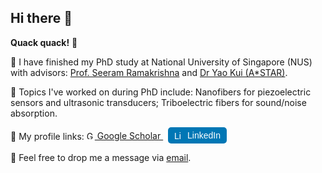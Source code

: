 ## Hi there 👋
**Quack quack!** 🦆

🙉 I have finished my PhD study at National University of Singapore (NUS) with advisors: [Prof. Seeram Ramakrishna](https://scholar.google.com/citations?user=a49NVmkAAAAJ&hl=en&inst=3212728378801010220&oi=ao) and [Dr Yao Kui (A*STAR)](https://scholar.google.com/citations?user=dbOz9_MAAAAJ&hl=en&inst=3212728378801010220).

📖 Topics I've worked on during PhD include: 
Nanofibers for piezoelectric sensors and ultrasonic transducers; Triboelectric fibers for sound/noise absorption.

👀 My profile links:
<a href="https://scholar.google.com/citations?hl=en&user=CNj9GSsAAAAJ" target="_blank">
  <img src="https://upload.wikimedia.org/wikipedia/commons/thumb/c/c7/Google_Scholar_logo.svg/32px-Google_Scholar_logo.svg.png" alt="Google Scholar" width="13" height="13">
  Google Scholar
</a> &nbsp; <a href="https://www.linkedin.com/in/jing-cheng-l-1b137b204/" target="_blank" style="text-decoration: none;">
  <span style="display: inline-flex; align-items: center; background-color: #0077B5; color: white; padding: 5px 10px; border-radius: 5px; font-family: Arial, sans-serif;">
    <img src="https://upload.wikimedia.org/wikipedia/commons/thumb/c/ca/LinkedIn_logo_initials.png/20px-LinkedIn_logo_initials.png" alt="LinkedIn" width="13" height="13" style="margin-right: 8px;">
    LinkedIn
  </span>
</a>

💓 Feel free to drop me a message via [email](mailto:jingcheng@u.nus.edu).

<!--
**ginwithpepsi/ginwithpepsi** is a ✨ _special_ ✨ repository because its `README.md` (this file) appears on your GitHub profile.

Here are some ideas to get you started:

- 🔭 I’m currently working on ...
- 🌱 I’m currently learning ...
- 👯 I’m looking to collaborate on ...
- 🤔 I’m looking for help with ...
- 💬 Ask me about ...
- 📫 How to reach me: ...
- 😄 Pronouns: ...
- ⚡ Fun fact: ...
-->
